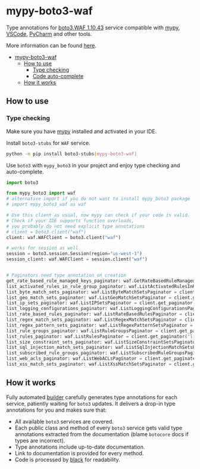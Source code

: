 # mypy-boto3-waf

Type annotations for
[boto3.WAF 1.10.43](https://boto3.amazonaws.com/v1/documentation/api/1.10.43/reference/services/waf.html#WAF) service
compatible with [mypy](https://github.com/python/mypy), [VSCode](https://code.visualstudio.com/),
[PyCharm](https://www.jetbrains.com/pycharm/) and other tools.

More information can be found [here](https://vemel.github.io/mypy_boto3/).

- [mypy-boto3-waf](#mypy-boto3-waf)
  - [How to use](#how-to-use)
    - [Type checking](#type-checking)
    - [Code auto-complete](#code-auto-complete)
  - [How it works](#how-it-works)

## How to use

### Type checking

Make sure you have [mypy](https://github.com/python/mypy) installed and activated in your IDE.

Install `boto3-stubs` for `WAF` service.

```bash
python -m pip install boto3-stubs[mypy-boto3-waf]
```

Use `boto3` with `mypy_boto3` in your project and enjoy type checking and auto-complete.

```python
import boto3

from mypy_boto3 import waf
# alternative import if you do not want to install mypy_boto3 package
# import mypy_boto3_waf as waf

# Use this client as usual, now mypy can check if your code is valid.
# Check if your IDE supports function overloads,
# you probably do not need explicit type annotations
# client = boto3.client("waf")
client: waf.WAFClient = boto3.client("waf")

# works for session as well
session = boto3.session.Session(region="us-west-1")
session_client: waf.WAFClient = session.client("waf")


# Paginators need type annotation on creation
get_rate_based_rule_managed_keys_paginator: waf.GetRateBasedRuleManagedKeysPaginator = client.get_paginator("get_rate_based_rule_managed_keys")
list_activated_rules_in_rule_group_paginator: waf.ListActivatedRulesInRuleGroupPaginator = client.get_paginator("list_activated_rules_in_rule_group")
list_byte_match_sets_paginator: waf.ListByteMatchSetsPaginator = client.get_paginator("list_byte_match_sets")
list_geo_match_sets_paginator: waf.ListGeoMatchSetsPaginator = client.get_paginator("list_geo_match_sets")
list_ip_sets_paginator: waf.ListIPSetsPaginator = client.get_paginator("list_ip_sets")
list_logging_configurations_paginator: waf.ListLoggingConfigurationsPaginator = client.get_paginator("list_logging_configurations")
list_rate_based_rules_paginator: waf.ListRateBasedRulesPaginator = client.get_paginator("list_rate_based_rules")
list_regex_match_sets_paginator: waf.ListRegexMatchSetsPaginator = client.get_paginator("list_regex_match_sets")
list_regex_pattern_sets_paginator: waf.ListRegexPatternSetsPaginator = client.get_paginator("list_regex_pattern_sets")
list_rule_groups_paginator: waf.ListRuleGroupsPaginator = client.get_paginator("list_rule_groups")
list_rules_paginator: waf.ListRulesPaginator = client.get_paginator("list_rules")
list_size_constraint_sets_paginator: waf.ListSizeConstraintSetsPaginator = client.get_paginator("list_size_constraint_sets")
list_sql_injection_match_sets_paginator: waf.ListSqlInjectionMatchSetsPaginator = client.get_paginator("list_sql_injection_match_sets")
list_subscribed_rule_groups_paginator: waf.ListSubscribedRuleGroupsPaginator = client.get_paginator("list_subscribed_rule_groups")
list_web_acls_paginator: waf.ListWebACLsPaginator = client.get_paginator("list_web_acls")
list_xss_match_sets_paginator: waf.ListXssMatchSetsPaginator = client.get_paginator("list_xss_match_sets")
```

## How it works

Fully automated [builder](https://github.com/vemel/mypy_boto3) carefully generates
type annotations for each service, patiently waiting for `boto3` updates. It delivers
a drop-in type annotations for you and makes sure that:

- All available `boto3` services are covered.
- Each public class and method of every `boto3` service gets valid type annotations
  extracted from the documentation (blame `botocore` docs if types are incorrect).
- Type annotations include up-to-date documentation.
- Link to documentation is provided for every method.
- Code is processed by [black](https://github.com/psf/black) for readability.